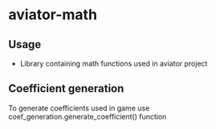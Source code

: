 # aviator-math

## Usage

- Library containing math functions used in aviator project

## Coefficient generation

To generate coefficients used in game 
use coef_generation.generate_coefficient() function

